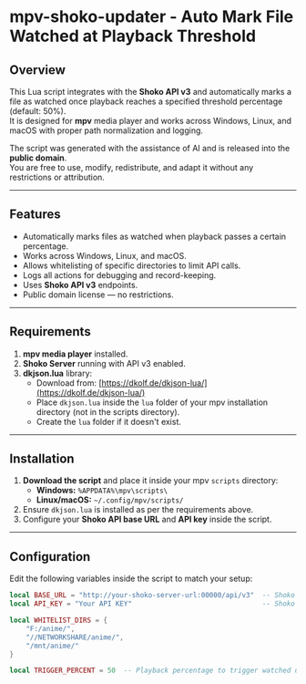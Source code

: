 
# mpv-shoko-updater - Auto Mark File Watched at Playback Threshold

## Overview
This Lua script integrates with the **Shoko API v3** and automatically marks a file as watched once playback reaches a specified threshold percentage (default: 50%).  
It is designed for **mpv** media player and works across Windows, Linux, and macOS with proper path normalization and logging.

The script was generated with the assistance of AI and is released into the **public domain**.  
You are free to use, modify, redistribute, and adapt it without any restrictions or attribution.

---

## Features
- Automatically marks files as watched when playback passes a certain percentage.
- Works across Windows, Linux, and macOS.
- Allows whitelisting of specific directories to limit API calls.
- Logs all actions for debugging and record-keeping.
- Uses **Shoko API v3** endpoints.
- Public domain license — no restrictions.

---

## Requirements
1. **mpv media player** installed.
2. **Shoko Server** running with API v3 enabled.
3. **dkjson.lua** library:
   - Download from: [https://dkolf.de/dkjson-lua/](https://dkolf.de/dkjson-lua/)
   - Place `dkjson.lua` inside the `lua` folder of your mpv installation directory (not in the scripts directory).
   - Create the `lua` folder if it doesn't exist.

---

## Installation
1. **Download the script** and place it inside your mpv `scripts` directory:
   - **Windows:** `%APPDATA%\mpv\scripts\`
   - **Linux/macOS:** `~/.config/mpv/scripts/`
2. Ensure `dkjson.lua` is installed as per the requirements above.
3. Configure your **Shoko API base URL** and **API key** inside the script.

---

## Configuration
Edit the following variables inside the script to match your setup:

```lua
local BASE_URL = "http://your-shoko-server-url:00000/api/v3"  -- Shoko API base URL
local API_KEY = "Your API KEY"                                -- Shoko API key

local WHITELIST_DIRS = {
    "F:/anime/",
    "//NETWORKSHARE/anime/",
    "/mnt/anime/"
}

local TRIGGER_PERCENT = 50  -- Playback percentage to trigger watched update
